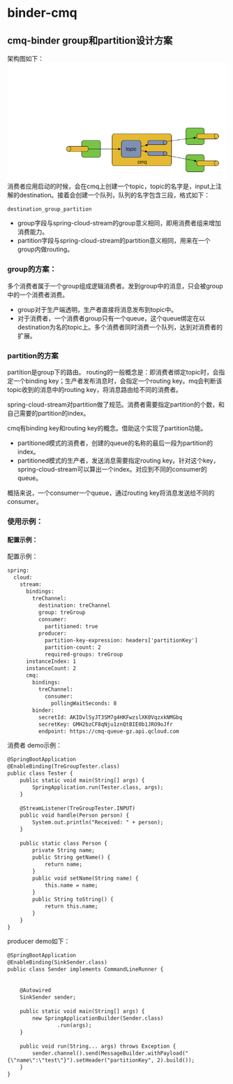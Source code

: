 # binder-cmq
## cmq-binder group和partition设计方案
架构图如下：
 ![image](https://github.com/zhangzerui20/binder-cmq/blob/master/doc/images/kkkkk.png)
消费者应用启动的时候，会在cmq上创建一个topic，topic的名字是，input上注解的destination。接着会创建一个队列，队列的名字包含三段，格式如下：
```
destination_group_partition
```

- group字段与spring-cloud-stream的group意义相同，即用消费者组来增加消费能力。
- partition字段与spring-cloud-stream的partition意义相同，用来在一个group内做routing。


### group的方案：

多个消费者属于一个group组成逻辑消费者。发到group中的消息，只会被group中的一个消费者消费。

- group对于生产端透明，生产者直接将消息发布到topic中。
- 对于消费者，一个消费者group只有一个queue，这个queue绑定在以destination为名的topic上。多个消费者同时消费一个队列，达到对消费者的扩展。


### partition的方案
partition是group下的路由。
routing的一般概念是：即消费者绑定topic时，会指定一个binding key；生产者发布消息时，会指定一个routing key。mq会判断该topic收到的消息中的routing key，将消息路由给不同的消费者。

spring-cloud-stream对partition做了规范。消费者需要指定partition的个数，和自己需要的partition的index。

cmq有binding key和routing key的概念。借助这个实现了partition功能。

- partitioned模式的消费者，创建的queue的名称的最后一段为partition的index。
- partitioned模式的生产者，发送消息需要指定routing key。针对这个key，spring-cloud-stream可以算出一个index。对应到不同的consumer的queue。

概括来说，一个consumer一个queue，通过routing key将消息发送给不同的consumer。

### 使用示例：
#### 配置示例：
配置示例：
```
spring:
  cloud:
    stream:
      bindings:
        treChannel:
          destination: treChannel
          group: treGroup
          consumer:
            partitioned: true
          producer:
            partition-key-expression: headers['partitionKey']
            partition-count: 2
            required-groups: treGroup
      instanceIndex: 1
      instanceCount: 2
      cmq:
        bindings:
          treChannel:
            consumer:
              pollingWaitSeconds: 8
        binder:
          secretId: AKIDvlSyJT3SM7g4HKFwzslXK0VqzxkNMGbq
          secretKey: GMH2bzCF8qNju1znQtBIE0b1JRO9oJfr
          endpoint: https://cmq-queue-gz.api.qcloud.com
```

消费者 demo示例：
```
@SpringBootApplication
@EnableBinding(TreGroupTester.class)
public class Tester {
    public static void main(String[] args) {
        SpringApplication.run(Tester.class, args);
    }

    @StreamListener(TreGroupTester.INPUT)
    public void handle(Person person) {
        System.out.println("Received: " + person);
    }

    public static class Person {
        private String name;
        public String getName() {
            return name;
        }
        public void setName(String name) {
            this.name = name;
        }
        public String toString() {
            return this.name;
        }
    }
}
```

producer demo如下：
```
@SpringBootApplication
@EnableBinding(SinkSender.class)
public class Sender implements CommandLineRunner {


    @Autowired
    SinkSender sender;

    public static void main(String[] args) {
        new SpringApplicationBuilder(Sender.class)
                .run(args);
    }

    public void run(String... args) throws Exception {
        sender.channel().send(MessageBuilder.withPayload("{\"name\":\"test\"}").setHeader("partitionKey", 2).build());
    }
}
```


